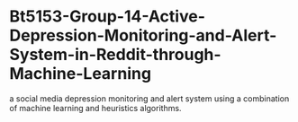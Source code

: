 # Bt5153-Group-14-Active-Depression-Monitoring-and-Alert-System-in-Reddit-through-Machine-Learning
a social media depression monitoring and alert system using a combination of machine learning and heuristics algorithms. 
